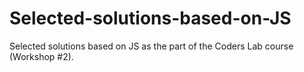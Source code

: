 # Selected-solutions-based-on-JS
Selected solutions based on JS as the part of the Coders Lab course (Workshop #2).
